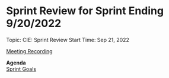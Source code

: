 <h1>Sprint Review for Sprint Ending 9/20/2022</h1>

Topic: CIE: Sprint Review
Start Time: Sep 21, 2022

[Meeting Recording](https://drive.google.com/file/d/1H-CznRM66VgvyZGwJjNKFqgb5Xr2eRq4/view?usp=sharing)

<b>Agenda</b><br>
[Sprint Goals](https://github.com/department-of-veterans-affairs/va.gov-team/blob/master/products/health-care/checkin/sprints/sprint-goals.md#972022)
